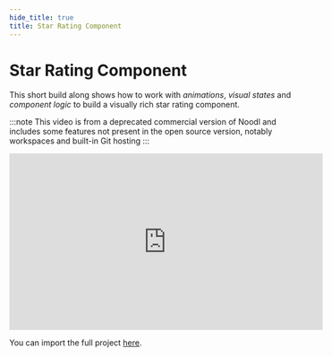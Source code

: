 ```yaml
---
hide_title: true
title: Star Rating Component
---
```


# Star Rating Component

This short build along shows how to work with _animations_, _visual states_ and _component logic_ to build a visually rich star rating component.

:::note
This video is from a deprecated commercial version of Noodl and includes some features not present in the open source version, notably workspaces and built-in Git hosting
:::

<iframe width="560" height="315" src="https://www.youtube-nocookie.com/embed/VwgcIsclVpE" title="YouTube video player" frameBorder="0" allow="accelerometer; autoplay; clipboard-write; encrypted-media; gyroscope; picture-in-picture" allowFullScreen></iframe>

You can import the full project [here](/library/examples/star-rating-component).
